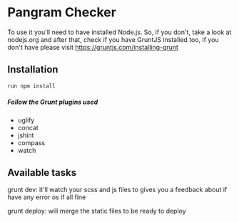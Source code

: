 Pangram Checker
=========

To use it you'll need to have installed Node.js. So, if you don't, take a look at nodejs.org and after that, check if you have GruntJS installed too, if you don't have please visit https://gruntjs.com/installing-grunt

Installation
--------------

```sh
run npm install
```

##### Follow the Grunt plugins used

- uglify
- concat
- jshint
- compass
- watch

Available tasks
--------------

grunt dev: it'll watch your scss and js files to gives you a feedback about if have any error os if all fine

grunt deploy: will merge the static files to be ready to deploy

